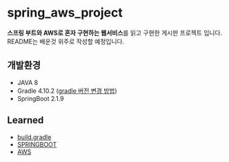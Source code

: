 # spring_aws_project
**스프링 부트와 AWS로 혼자 구현하는 웹서비스**를 읽고 구현한 게시판 프로젝트 입니다.
README는 배운것 위주로 작성할 예정입니다.

## 개발환경
- JAVA 8 
- Gradle 4.10.2 ([gradle 버전 변경 방법](https://github.com/insun-kang/TIL/blob/main/SPRING/IntelliJ/gradle%EB%B3%80%EA%B2%BD%EB%B0%A9%EB%B2%95.md))
- SpringBoot 2.1.9

## Learned
- [build.gradle](https://github.com/insun-kang/spring_aws_project/blob/master/build.gradle)
- [SPRINGBOOT]()
- [AWS]()